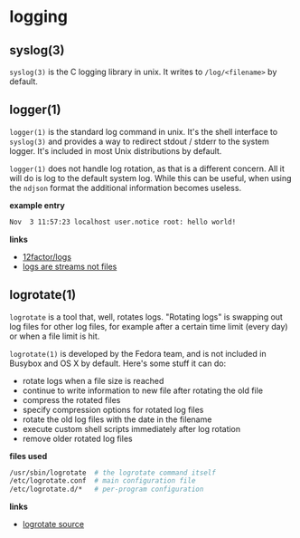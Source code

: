 # logging

## syslog(3)
`syslog(3)` is the C logging library in unix. It writes to `/log/<filename>` by
default.

## logger(1)
`logger(1)` is the standard log command in unix. It's the shell interface to
`syslog(3)` and provides a way to redirect stdout / stderr to the system
logger. It's included in most Unix distributions by default.

`logger(1)` does not handle log rotation, as that is a different concern. All
it will do is log to the default system log. While this can be useful, when
using the `ndjson` format the additional information becomes useless.

__example entry__
```txt
Nov  3 11:57:23 localhost user.notice root: hello world!
```
__links__
- [12factor/logs](http://12factor.net/logs)
- [logs are streams not files](http://adam.herokuapp.com/past/2011/4/1/logs_are_streams_not_files/)

## logrotate(1)
`logrotate` is a tool that, well, rotates logs. "Rotating logs" is swapping
out log files for other log files, for example after a certain time limit
(every day) or when a file limit is hit.

`logrotate(1)` is developed by the Fedora team, and is not included in Busybox
and OS X by default. Here's some stuff it can do:
- rotate logs when a file size is reached
- continue to write information to new file after rotating the old file
- compress the rotated files
- specify compression options for rotated log files
- rotate the old log files with the date in the filename
- execute custom shell scripts immediately after log rotation
- remove older rotated log files

__files used__
```sh
/usr/sbin/logrotate  # the logrotate command itself
/etc/logrotate.conf  # main configuration file
/etc/logrotate.d/*   # per-program configuration
```

__links__
- [logrotate source](https://github.com/logrotate/logrotate)

